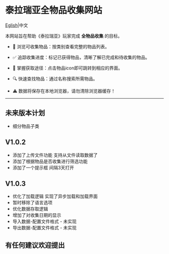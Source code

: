 # 泰拉瑞亚全物品收集网站

[Eglish](README_en.md)|中文

本网站旨在帮助《泰拉瑞亚》玩家完成 **全物品收集** 的目标。

* 📜 浏览可收集物品：按类别查看完整的物品列表。

* ✅ 追踪收集进度：标记已获得物品，清晰了解已完成和待收集的物品。

* 🧩 掌握获取途径：点击物品icon即可跳转到相应的界面。

* 🔍 快速查找物品：通过名称搜索所需物品。

* ⚠️ 数据将保存在本地浏览器，请勿清除浏览器缓存！

---

## 未来版本计划

* 细分物品子类 

## V1.0.2

* 添加了上传文件功能 支持从文件读取数据了
* 添加了根据物品是否收集进行筛选功能
* 添加了一个提示框 间隔3天打开

## V1.0.3

* 优化了加载逻辑 实现了异步加载和加载界面
* 暂时移除了语言选项
* 优化数据存取逻辑
* 增加了对收集日期的显示
* 导入数据-配置文件格式 - 未实现
* 导出数据-配置文件格式 - 未实现

## 有任何建议欢迎提出
